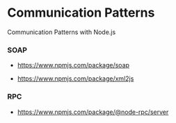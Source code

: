 # Communication Patterns

Communication Patterns with Node.js


### SOAP

* https://www.npmjs.com/package/soap

* https://www.npmjs.com/package/xml2js


### RPC

* https://www.npmjs.com/package/@node-rpc/server
